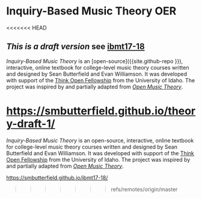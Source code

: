# Inquiry-Based Music Theory OER

<<<<<<< HEAD
## *This is a draft version* see [ibmt17-18](https://github.com/smbutterfield/ibmt17-18)

*Inquiry-Based Music Theory* is an [open-source]({{site.github-repo }}), interactive, online textbook for college-level music theory courses written and designed by Sean Butterfield and Evan Williamson.
It was developed with support of the [Think Open Fellowship](https://open.lib.uidaho.edu/) from the University of Idaho. 
The project was inspired by and partially adapted from [*Open Music Theory*](http://openmusictheory.com/).

<https://smbutterfield.github.io/theory-draft-1/>
=======
*Inquiry-Based Music Theory* is an open-source, interactive, online textbook for college-level music theory courses written and designed by Sean Butterfield and Evan Williamson.
It was developed with support of the [Think Open Fellowship](https://open.lib.uidaho.edu/) from the University of Idaho. 
The project was inspired by and partially adapted from [*Open Music Theory*](http://openmusictheory.com/).

<https://smbutterfield.github.io/ibmt17-18/>
>>>>>>> refs/remotes/origin/master
